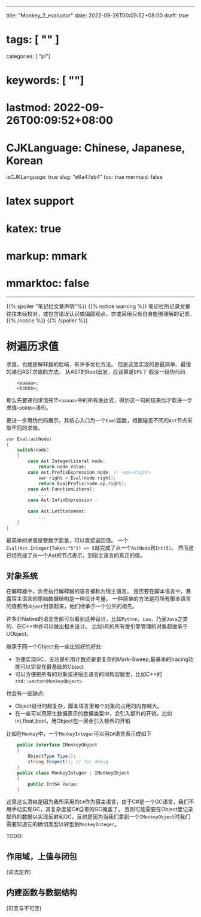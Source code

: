 
---
title: "Monkey_2_evaluator"
date: 2022-09-26T00:09:52+08:00
draft: true
# tags: [ "" ]
categories: [ "pl"]
# keywords: [ ""]
# lastmod: 2022-09-26T00:09:52+08:00
# CJKLanguage: Chinese, Japanese, Korean
isCJKLanguage: true
slug: "e6a47ab4"
toc: true
mermaid: false
# latex support
# katex: true
# markup: mmark
# mmarktoc: false 
---


{{% spoiler "笔记栏文章声明"%}} 
    {{% notice warning %}}
    笔记栏所记录文章往往未经校对，或包含错误认识或偏颇观点，亦或采用只有自身能够理解的记录。
    {{% /notice %}}
{{% /spoiler %}}


# 树遍历求值

求值，也就是解释器的后端，有许多优化方法。
但是这里实现的是最简单、最慢的递归AST求值的方法。
从AST的Root出发，应该算是`DFS`？
假设一段伪代码

```
    <aaaaa>;
    <bbbbb>;
```
那么先要递归求值完毕`<aaaaa>`中的所有表达式，得到这一句的结果后才能进一步求值`<bbbbb>`语句。

更进一步用伪代码展示，其核心入口为一个`Eval`函数，根据碰见不同的`Ast`节点采取不同的求值。

```c
var Eval(astNode)
{
    switch(node)
    {
        case Ast.IntegerLiteral node:
            return node.Value;
        case Ast.PrefixExpression node: // <op><right>
            var right = Eval(node.right);
            return EvalPrefix(node.op,right);
        case Ast.FunctionLiteral:
            ...
        case Ast.InfixExpression :
            ...
        case Ast.LetStatement:
            ...
    }
}
```
最简单的求值是整数字面量，可以直接返回值。
一个`Eval(Ast.Integer{Token:"5"}) => 5`就完成了从一个`AstNode`到`Int(5)`。
然而这已经完成了从一个Ast的节点表示，到宿主语言的真正的值。
## 对象系统

在解释器中，负责执行解释器的语言被称为宿主语言。
是否要在脚本语言中，暴露宿主语言的原始数据结构是一种设计考量。
一种简单的方法是将所有脚本语言的值都用`Object`封装起来，他们继承于一个公共的祖先。

许多非Native的语言里都可以看到这种设计，比如`Python`，`Lua`，乃至`Java`之类的，在C++中亦可以做出相关设计。
比如UE的所有受引擎管理的对象都继承于UObject。

继承于同一个Object有一些比较好的好处:
- 方便实现GC，无论是引用计数还是更复杂的Mark-Sweep,最基本的tracing功能可以实现在最基础的Object
- 可以方便把所有的对象装进宿主语言的同构容器里，比如C++的`std::vector<MonkeyObject>`

也会有一些缺点:
- Object设计的越复杂，脚本语言里每个对象的占用的内存越大。
- 在一些可以用原生数据表示的数据类型中，会引入额外的开销。比如int,float,bool，用Object包一层会引入额外的开销


比如在`Monkey`中，一个`MonkeyInteger`可以用`C#`语言表示成如下

```cs
    public interface IMonkeyObject
    {
        ObjectType Type();
        string Inspect(); // for debug
    }
    public class MonkeyInteger : IMonkeyObject
    {
        public Int64 Value;
    }
```
 
这里这么清爽是因为我所采用的`C#`作为宿主语言，由于C#是一个GC语言，我们不用手动实现GC，其复杂度被C#自带的GC掩盖了。
否则可能需要在Object里记录额外的数据以实现反射和GC，反射是因为当我们拿到一个`IMonkeyObject`时我们需要知道它的确切类型以转型到`MonkeyInteger`。


TODO:
## 作用域，上值与闭包
(词法定界)
## 内建函数与数据结构
(可变与不可变)